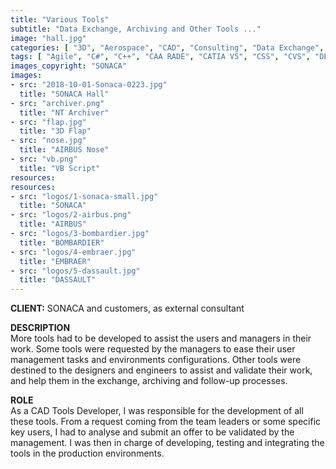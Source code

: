 ```yaml
---
title: "Various Tools"
subtitle: "Data Exchange, Archiving and Other Tools ..."
image: "hall.jpg"
categories: [ "3D", "Aerospace", "CAD", "Consulting", "Data Exchange", "Network", "Project Management", "Supply Chain", "Support", "Web" ]
tags: [ "Agile", "C#", "C++", "CAA RADE", "CATIA V5", "CSS", "CVS", "DB", "HTML", "Omnitracker", "SAP", "SQL", "Scripting", "UNIX", "VB", "VPM", "Visual Studio", "Windows", "XML" ]
images_copyright: "SONACA"
images:
- src: "2018-10-01-Sonaca-0223.jpg"
  title: "SONACA Hall"
- src: "archiver.png"
  title: "NT Archiver"
- src: "flap.jpg"
  title: "3D Flap"
- src: "nose.jpg"
  title: "AIRBUS Nose"
- src: "vb.png"
  title: "VB Script"
resources:
resources:
- src: "logos/1-sonaca-small.jpg"
  title: "SONACA"
- src: "logos/2-airbus.png"
  title: "AIRBUS"
- src: "logos/3-bombardier.jpg"
  title: "BOMBARDIER"
- src: "logos/4-embraer.jpg"
  title: "EMBRAER"
- src: "logos/5-dassault.jpg"
  title: "DASSAULT"
---
```


<b>CLIENT:</b> SONACA and customers, as external consultant<br>

<b>DESCRIPTION</b><br>
More tools had to be developed to assist the users and managers in their work. Some tools were requested by the managers to ease their user management tasks and environments configurations. Other tools were destined to the designers and engineers to assist and validate their work, and help them in the exchange, archiving and follow-up processes.<br>

<b>ROLE</b><br>
As a CAD Tools Developer, I was responsible for the development of all these tools. From a request coming from the team leaders or some specific key users, I had to analyse and submit an offer to be validated by the management. I was then in charge of developing, testing and integrating the tools in the production environments.<br>
